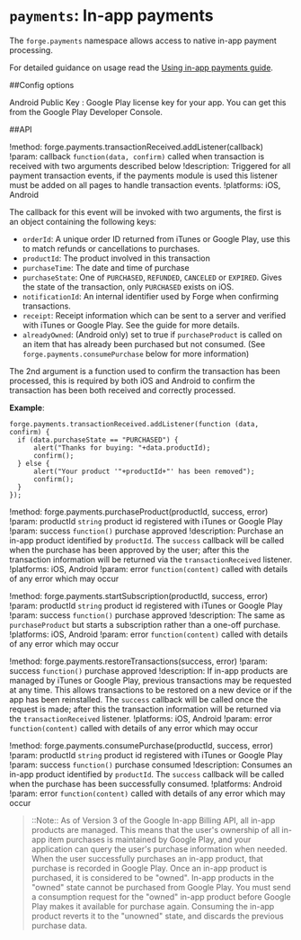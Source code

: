 ``payments``: In-app payments
=============================

The ``forge.payments`` namespace allows access to native in-app payment
processing.

For detailed guidance on usage read the [Using in-app payments guide](guide.html).

##Config options

Android Public Key
:   Google Play license key for your app. You can get this from the Google Play Developer Console.

##API

!method: forge.payments.transactionReceived.addListener(callback)
!param: callback `function(data, confirm)` called when transaction is received with two arguments described below
!description: Triggered for all payment transaction events, if the payments module is used this listener must be added on all pages to handle transaction events.
!platforms: iOS, Android

The callback for this event will be invoked with two arguments, the
first is an object containing the following keys:

-  ``orderId``: A unique order ID returned from iTunes or Google
Play, use this to match refunds or cancellations to purchases.
-  ``productId``: The product involved in this transaction
-  ``purchaseTime``: The date and time of purchase
-  ``purchaseState``: One of ``PURCHASED``, ``REFUNDED``,
``CANCELED`` or ``EXPIRED``. Gives the state of the transaction,
only ``PURCHASED`` exists on iOS.
-  ``notificationId``: An internal identifier used by Forge when
confirming transactions.
-  ``receipt``: Receipt information which can be sent to a server
and verified with iTunes or Google Play. See the guide for more
details.
-  ``alreadyOwned``: (Android only) set to true if `purchaseProduct` is called on an item that has already been purchased but not consumed. (See `forge.payments.consumePurchase` below for more information)

The 2nd argument is a function used to confirm the transaction has been
processed, this is required by both iOS and Android to confirm the
transaction has been both received and correctly processed.

**Example**:

    forge.payments.transactionReceived.addListener(function (data, confirm) {
      if (data.purchaseState == "PURCHASED") {
          alert("Thanks for buying: "+data.productId);
          confirm();
      } else {
          alert("Your product '"+productId+"' has been removed");
          confirm();
      }
    });

!method: forge.payments.purchaseProduct(productId, success, error)
!param: productId `string` product id registered with iTunes or Google Play
!param: success `function()` purchase approved
!description: Purchase an in-app product identified by ``productId``. The ``success`` callback will be called when the purchase has been approved by the user; after this the transaction information will be returned via the ``transactionReceived`` listener.
!platforms: iOS, Android
!param: error `function(content)` called with details of any error which may occur

!method: forge.payments.startSubscription(productId, success, error)
!param: productId `string` product id registered with iTunes or Google Play
!param: success `function()` purchase approved
!description: The same as ``purchaseProduct`` but starts a subscription rather than a one-off purchase.
!platforms: iOS, Android
!param: error `function(content)` called with details of any error which may occur

!method: forge.payments.restoreTransactions(success, error)
!param: success `function()` purchase approved
!description: If in-app products are managed by iTunes or Google Play, previous transactions may be requested at any time. This allows transactions to be restored on a new device or if the app has been reinstalled. The ``success`` callback will be called once the request is made; after this the transaction information will be returned via the ``transactionReceived`` listener.
!platforms: iOS, Android
!param: error `function(content)` called with details of any error which may occur

!method: forge.payments.consumePurchase(productId, success, error)
!param: productId `string` product id registered with iTunes or Google Play
!param: success `function()` purchase consumed
!description: Consumes an in-app product identified by ``productId``. The ``success`` callback will be called when the purchase has been successfully consumed.
!platforms: Android
!param: error `function(content)` called with details of any error which may occur

> ::Note:: As of Version 3 of the Google In-app Billing API, all in-app products are managed. This means that the user's ownership of all in-app item purchases is maintained by Google Play, and your application can query the user's purchase information when needed. When the user successfully purchases an in-app product, that purchase is recorded in Google Play. Once an in-app product is purchased, it is considered to be "owned". In-app products in the "owned" state cannot be purchased from Google Play. You must send a consumption request for the "owned" in-app product before Google Play makes it available for purchase again. Consuming the in-app product reverts it to the "unowned" state, and discards the previous purchase data.

